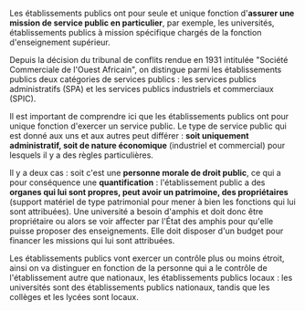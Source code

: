Les établissements publics ont pour seule et unique fonction d'**assurer une mission de service public en particulier**, par exemple, les universités, établissements publics à mission spécifique chargés de la fonction d'enseignement supérieur.

Depuis la décision du tribunal de conflits rendue en 1931 intitulée "Société Commerciale de l'Ouest Africain", on distingue parmi les établissements publics deux catégories de services publics : les services publics administratifs (SPA) et les services publics industriels et commerciaux (SPIC). 

Il est important de comprendre ici que les établissements publics ont pour unique fonction d'exercer un service public. Le type de service public qui est donné aux uns et aux autres peut différer : **soit uniquement administratif, soit de nature économique** (industriel et commercial) pour lesquels il y a des règles particulières.

Il y a deux cas : soit c'est une **personne morale de droit public**, ce qui a pour conséquence une **quantification** : l'établissement public a des **organes qui lui sont propres, peut avoir un patrimoine, des propriétaires** (support matériel de type patrimonial pour mener à bien les fonctions qui lui sont attribuées). Une université a besoin d'amphis et doit donc être propriétaire ou alors se voir affecter par l'État des amphis pour qu'elle puisse proposer des enseignements. Elle doit disposer d'un budget pour financer les missions qui lui sont attribuées.

Les établissements publics vont exercer un contrôle plus ou moins étroit, ainsi on va distinguer en fonction de la personne qui a le contrôle de l'établissement autre que nationaux, les établissements publics locaux : les universités sont des établissements publics nationaux, tandis que les collèges et les lycées sont locaux.